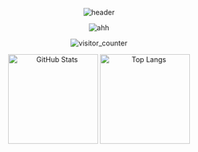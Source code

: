 <p align="center">
  <img src="https://capsule-render.vercel.app/api?type=waving&height=200&color=timeGradient&text=某个杳&fontAlign=50&fontAlignY=40&textBg=false" alt="header" />
</p>

<p align="center">
  <img src="https://readme-typing-svg.demolab.com?font=JetBrains+Mono&pause=1000&color=58A6FF&center=true&vCenter=true&width=435&lines=ヾ(•ω•`)o 你说的对." alt="ahh" />
</p>

<p align="center">
  <img src="https://moe-counter.lxchapu.com/baiyao105?theme=moebooru" alt="visitor_counter" />
</p>

<p align="center">
  <img src="https://github-readme-stats.vercel.app/api?username=baiyao105&show_icons=true&locale=cn&theme=tokyonight&hide_border=true&card_width=450&cache_bust=1" alt="GitHub Stats" height="180"/>
  <img src="https://github-readme-stats.vercel.app/api/top-langs/?username=baiyao105&layout=compact&locale=cn&theme=tokyonight&hide_border=true&card_width=320&cache_bust=1" alt="Top Langs" height="180"/>
</p>


